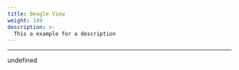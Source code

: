 ```yaml
---
title: Beagle View
weight: 149
description: >-
  This a example for a description
---
```


---

undefined
